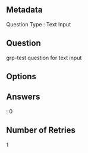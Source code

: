 ## Metadata
Question Type : Text Input

## Question
grp-test question for text input

## Options

## Answers
 : 0

## Number of Retries
1

